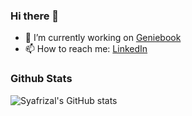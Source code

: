 ### Hi there 👋

<!--
**ikaru19/ikaru19** is a ✨ _special_ ✨ repository because its `README.md` (this file) appears on your GitHub profile.

Here are some ideas to get you started:

- 🔭 I’m currently working on ...
- 🌱 I’m currently learning ...
- 👯 I’m looking to collaborate on ...
- 🤔 I’m looking for help with ...
- 💬 Ask me about ...
- 📫 How to reach me: ...
- 😄 Pronouns: ...
- ⚡ Fun fact: ...
-->
- 🔭 I’m currently working on <a href="https://geniebook.com/"> Geniebook </a> 
- 📫 How to reach me:  <a href="https://www.linkedin.com/in/muhammad-syafrizal-1abb70120/"> LinkedIn </a> 

### Github Stats

![Syafrizal's GitHub stats](https://github-readme-stats.vercel.app/api?username=ikaru19&show_icons=true&count_private=true&theme=tokyonight)
